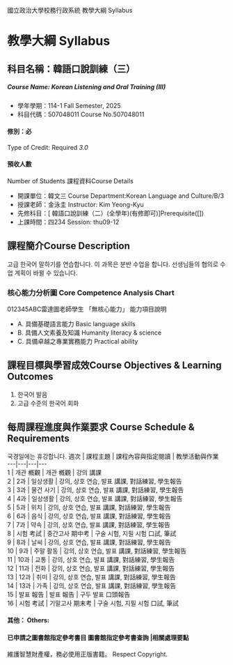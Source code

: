 國立政治大學校務行政系統 教學大綱 Syllabus
# 教學大綱 Syllabus
##  科目名稱：韓語口說訓練（三）
#####  Course Name: Korean Listening and Oral Training (III)
  * 學年學期：114-1 Fall Semester, 2025 
  * 科目代碼：507048011 Course No.507048011
#### 修別：必
Type of Credit: Required 
_3.0_
#### 預收人數
Number of Students
課程資料Course Details
  * 開課單位：韓文三 Course Department:Korean Language and Culture/B/3 
  * 授課老師：金泳圭 Instructor: Kim Yeong-Kyu 
  * 先修科目：[ 韓語口說訓練（二）(全學年)(有修即可)]Prerequisite([])
  * 上課時間：四234 Session: thu09-12
##  課程簡介Course Description
고급 한국어 말하기를 연습합니다.
이 과목은 분반 수업을 합니다. 선생님들의 협의로 수업 계획이 바뀔 수 있습니다.
###  核心能力分析圖 Core Competence Analysis Chart
012345ABC雷達圖老師學生
「無核心能力」 
能力項目說明
  * A. 具備基礎語言能力 Basic language skills
  * B. 具備人文素養及知識 Humanity literacy & science
  * C. 具備卓越之專業實務能力 Practical ability
##  課程目標與學習成效Course Objectives & Learning Outcomes 
1. 한국어 발음
2. 고급 수준의 한국어 회화
##  每周課程進度與作業要求 Course Schedule & Requirements
국경일에는 휴강합니다. 
週次 |  課程主題 |  課程內容與指定閱讀 |  教學活動與作業  
---|---|---|---  
1 |  개관 槪觀 |  개관 槪觀 |  강의 講課  
2 |  2과 |  일상생활 |  강의, 상호 연습, 발표 講課, 對話練習, 學生報告  
3 |  3과 |  물건 사기 |  강의, 상호 연습, 발표 講課, 對話練習, 學生報告  
4 |  4과 |  일상생활 |  강의, 상호 연습, 발표 講課, 對話練習, 學生報告  
5 |  5과 |  위치 |  강의, 상호 연습, 발표 講課, 對話練習, 學生報告  
6 |  6과 |  음식 |  강의, 상호 연습, 발표 講課, 對話練習, 學生報告  
7 |  7과 |  약속 |  강의, 상호 연습, 발표 講課, 對話練習, 學生報告  
8 |  시험 考試 |  중간고사 期中考 |  구술 시험, 지필 시험 口試, 筆試  
9 |  8과 |  날씨 |  강의, 상호 연습, 발표 講課, 對話練習, 學生報告  
10 |  9과 |  주말 활동 |  강의, 상호 연습, 발표 講課, 對話練習, 學生報告  
11 |  10과 |  교통 |  강의, 상호 연습, 발표 講課, 對話練習, 學生報告  
12 |  11과 |  전화 |  강의, 상호 연습, 발표 講課, 對話練習, 學生報告  
13 |  12과 |  취미 |  강의, 상호 연습, 발표 講課, 對話練習, 學生報告  
14 |  13과 |  가족 |  강의, 상호 연습, 발표 講課, 對話練習, 學生報告  
15 |  발표 報告 |  발표 報告 |  구두 발표 口頭報告  
16 |  시험 考試 |  기말고사 期末考 |  구술 시험, 지필 시험 口試, 筆試  
####  其他： Others:
####  已申請之圖書館指定參考書目  圖書館指定參考書查詢 |相關處理要點
維護智慧財產權，務必使用正版書籍。 Respect Copyright.